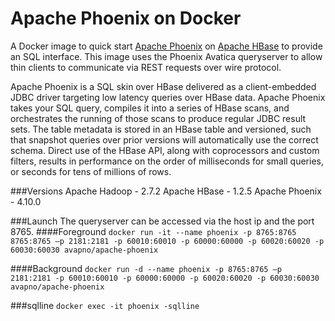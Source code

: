 Apache Phoenix on Docker
==============

A Docker image to quick start [Apache Phoenix](http://phoenix.apache.org/) on [Apache HBase](https://hbase.apache.org/)
to provide an SQL interface. This image uses the Phoenix Avatica queryserver to allow thin clients to communicate via REST requests over wire protocol.

Apache Phoenix is a SQL skin over HBase delivered as a client-embedded JDBC driver targeting low latency queries over HBase data. Apache Phoenix takes your SQL query, compiles it into a series of HBase scans, and orchestrates the running of those scans to produce regular JDBC result sets. The table metadata is stored in an HBase table and versioned, such that snapshot queries over prior versions will automatically use the correct schema. Direct use of the HBase API, along with coprocessors and custom filters, results in performance on the order of milliseconds for small queries, or seconds for tens of millions of rows.

###Versions
Apache Hadoop - 2.7.2
Apache HBase - 1.2.5
Apache Phoenix - 4.10.0

###Launch
The queryserver can be accessed via the host ip and the port 8765.
####Foreground
`docker run -it --name phoenix -p 8765:8765 8765:8765 –p 2181:2181 -p 60010:60010 -p 60000:60000 -p 60020:60020 -p 60030:60030 avapno/apache-phoenix`

####Background
`docker run -d --name phoenix -p 8765:8765 –p 2181:2181 -p 60010:60010 -p 60000:60000 -p 60020:60020 -p 60030:60030 avapno/apache-phoenix`

###sqlline
`docker exec -it phoenix -sqlline`
